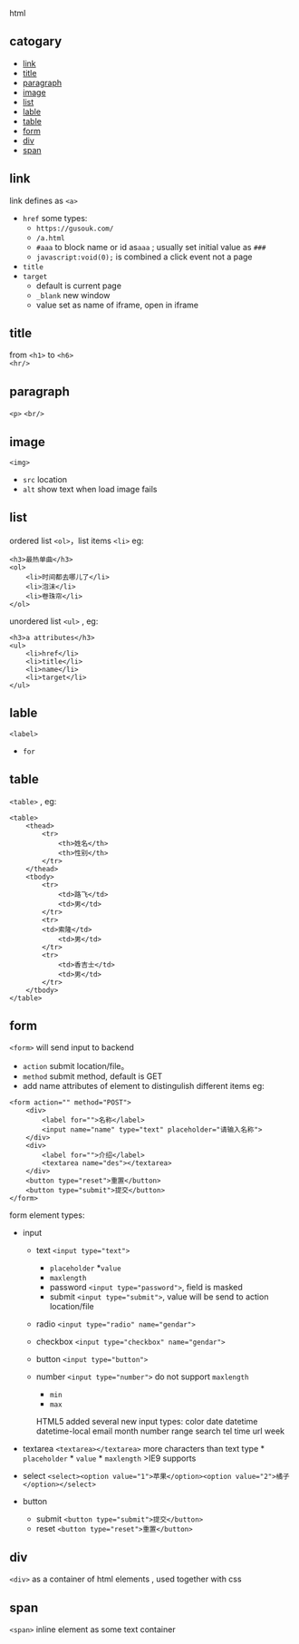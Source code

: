html 
## catogary
* [link](#html_links)
* [title](#header)
* [paragraph](#p)
* [image](#img)
* [list](#list)
* [lable](#label)
* [table](#table)
* [form](#form)
* [div](#div)
* [span](#span)

## <a name="html_links">link</a>
link defines as `<a>`    

* `href` some types:
	* `https://gusouk.com/`
	* `/a.html`
	* `#aaa` to block name or id as`aaa` ; usually set initial value as `###`
	* `javascript:void(0);` is combined a click event not a page 
* `title` 
* `target` 
	* default is current page 
	* `_blank` new window
	* value set as name of iframe, open in iframe



## <a name="header">title</a>
from `<h1>` to `<h6>`    
`<hr/>`
## <a name="p">paragraph</a>
 `<p>` 
 `<br/>`

## <a name="img">image</a>
`<img>` 
* `src` location
* `alt` show text when load image fails

## <a name="list">list</a>
ordered list `<ol>`，list items `<li>` eg:
```
<h3>最热单曲</h3>
<ol>
	<li>时间都去哪儿了</li>
	<li>泡沫</li>
	<li>卷珠帘</li>
</ol>
```

unordered list `<ul>` , eg:
```
<h3>a attributes</h3>
<ul>
	<li>href</li>
	<li>title</li>
	<li>name</li>
	<li>target</li>
</ul>
```

## <a name="label">lable</a>
`<label>`
* `for`

## <a name="table">table </a>
`<table>` , eg:
```
<table>
	<thead>
		<tr>
			<th>姓名</th>
			<th>性别</th>
		</tr>
	</thead>
	<tbody>
		<tr>
			<td>路飞</td>
			<td>男</td>
		</tr>
		<tr>
		<td>索隆</td>
			<td>男</td>
		</tr>
		<tr>
			<td>香吉士</td>
			<td>男</td>
		</tr>
	</tbody>
</table>
```

## <a name="form">form</a>
`<form>` will send input to backend    
* `action` submit location/file。
* `method` submit method, default is GET
* add name attributes of element to distingulish different items
eg:   
```
<form action="" method="POST">
	<div>
		<label for="">名称</label>
		<input name="name" type="text" placeholder="请输入名称">
	</div>
	<div>
		<label for="">介绍</label>
		<textarea name="des"></textarea>
	</div>
	<button type="reset">重置</button>
	<button type="submit">提交</button>
</form>
```
form element types:
* input
  * text `<input type="text">` 
	  * `placeholder`
	  *`value`
	  * `maxlength` 
	* password  `<input type="password">`, field is masked
	* submit  `<input type="submit">`, value will be send to action location/file
  * radio `<input type="radio" name="gendar">` 
  * checkbox `<input type="checkbox" name="gendar">`
  * button `<input type="button">` 
  
  * number  `<input type="number">` do not support `maxlength`
	  * `min` 
	  * `max`
	  
	HTML5 added several new input types:
color
date
datetime
datetime-local
email
month
number
range
search
tel
time
url
week
	  
* textarea `<textarea></textarea>` more characters than text type 
	  * `placeholder`
	  * `value`
	  * `maxlength` >IE9 supports	  
* select `<select><option value="1">苹果</option><option value="2">橘子</option></select>`

* button
  * submit  `<button type="submit">提交</button>` 
  * reset `<button type="reset">重置</button>`


## <a name="div">div</a>
`<div>` as a container of html elements , used together with css

## <a name="span">span</a>
`<span>` inline element as some text container 



